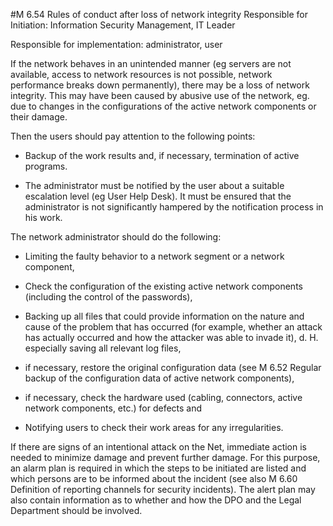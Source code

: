 #M 6.54 Rules of conduct after loss of network integrity
Responsible for Initiation: Information Security Management, IT Leader

Responsible for implementation: administrator, user

If the network behaves in an unintended manner (eg servers are not available, access to network resources is not possible, network performance breaks down permanently), there may be a loss of network integrity. This may have been caused by abusive use of the network, eg. due to changes in the configurations of the active network components or their damage.

Then the users should pay attention to the following points:

* Backup of the work results and, if necessary, termination of active programs.


* The administrator must be notified by the user about a suitable escalation level (eg User Help Desk). It must be ensured that the administrator is not significantly hampered by the notification process in his work.


The network administrator should do the following:

* Limiting the faulty behavior to a network segment or a network component,
* Check the configuration of the existing active network components (including the control of the passwords),


* Backing up all files that could provide information on the nature and cause of the problem that has occurred (for example, whether an attack has actually occurred and how the attacker was able to invade it), d. H. especially saving all relevant log files,
* if necessary, restore the original configuration data (see M 6.52 Regular backup of the configuration data of active network components),
* if necessary, check the hardware used (cabling, connectors, active network components, etc.) for defects and
* Notifying users to check their work areas for any irregularities.


If there are signs of an intentional attack on the Net, immediate action is needed to minimize damage and prevent further damage. For this purpose, an alarm plan is required in which the steps to be initiated are listed and which persons are to be informed about the incident (see also M 6.60 Definition of reporting channels for security incidents). The alert plan may also contain information as to whether and how the DPO and the Legal Department should be involved.




